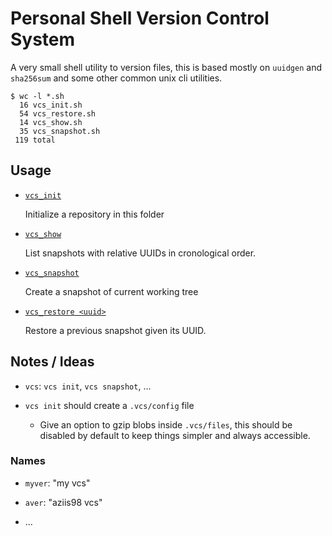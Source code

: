 
# Personal Shell Version Control System

A very small shell utility to version files, this is based mostly on `uuidgen` and `sha256sum` and some other common unix cli utilities.

```
$ wc -l *.sh
  16 vcs_init.sh
  54 vcs_restore.sh
  14 vcs_show.sh
  35 vcs_snapshot.sh
 119 total
```

## Usage

- [`vcs_init`](./vcs_init.sh)
  
    Initialize a repository in this folder

- [`vcs_show`](./vcs_show.sh)
  
    List snapshots with relative UUIDs in cronological order.

- [`vcs_snapshot`](./vcs_snapshot.sh)
  
    Create a snapshot of current working tree

- [`vcs_restore <uuid>`](./vcs_restore.sh)
  
    Restore a previous snapshot given its UUID.

## Notes / Ideas

- `vcs`: `vcs init`, `vcs snapshot`, ...

- `vcs init` should create a `.vcs/config` file

    - Give an option to gzip blobs inside `.vcs/files`, this should be disabled by default to keep things simpler and always accessible.

### Names

- `myver`: "my vcs"

- `aver`: "aziis98 vcs"

- ...



